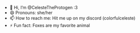 - 👋 Hi, I’m @CelesteTheProtogen :3
- 😄 Pronouns: she/her
- 📫 How to reach me: Hit me up on my discord (colorfulceleste)
- ⚡ Fun fact: Foxes are my favorite animal

